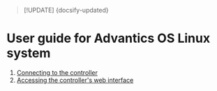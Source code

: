 > [!UPDATE] {docsify-updated}

# User guide for Advantics OS Linux system

1. [Connecting to the controller](charge-controllers/advantics_os/connecting.md)
1. [Accessing the controller's web interface](charge-controllers/advantics_os/csm-web-ui.md)
